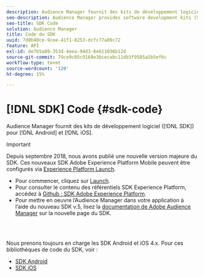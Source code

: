 ```yaml
---
description: Audience Manager fournit des kits de développement logiciel (SDK) pour Android et iOS.
seo-description: Audience Manager provides software development kits (SDKs) for Android and iOS.
seo-title: SDK Code
solution: Audience Manager
title: Code du SDK
uuid: 7d0b40ce-9cee-41f1-8253-dcfc77a89c72
feature: API
exl-id: de7b5a09-353d-4eea-94d3-8e611036b12d
source-git-commit: 79ce9c05c9168e3bcecabc11db3f9585a5b5ef6c
workflow-type: tm+mt
source-wordcount: '120'
ht-degree: 15%

---
```


# [!DNL SDK] Code {#sdk-code}

Audience Manager fournit des kits de développement logiciel ([!DNL SDK]) pour [!DNL Android] et [!DNL iOS].

>[!IMPORTANT]
>
>Depuis septembre 2018, nous avons publié une nouvelle version majeure du SDK. Ces nouveaux SDK Adobe Experience Platform Mobile peuvent être configurés via [Experience Platform Launch](https://www.adobe.com/experience-platform/launch.html).

* Pour commencer, cliquez sur [Launch](https://launch.adobe.com/).
* Pour consulter le contenu des référentiels SDK Experience Platform, accédez à [Github : SDK Adobe Experience Platform](https://github.com/Adobe-Marketing-Cloud/acp-sdks).
* Pour mettre en oeuvre l’Audience Manager dans votre application à l’aide du nouveau SDK v.5, lisez la [documentation de Adobe Audience Manager](https://experienceleague.adobe.com/docs/experience-platform/destinations/catalog/data-management/aam-dil-extension.html?lang=fr) sur la nouvelle page du SDK.

<br> 

Nous prenons toujours en charge les SDK Android et iOS 4.x. Pour ces bibliothèques de code du SDK, voir :

* [SDK Android](https://experienceleague.adobe.com/docs/mobile-services/android/overview.html?lang=fr)
* [SDK iOS](https://experienceleague.adobe.com/docs/mobile-services/ios/overview.html?lang=fr)
